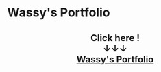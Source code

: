 # Wassy's Portfolio

<div style="text-align: center;">
    <h2>
        Click here !<br>
        ↓↓↓<br>
        <a href="https://wassy310.github.io/">Wassy's Portfolio</a>
    </h2>
</div>
